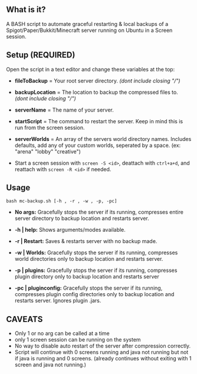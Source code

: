 ## What is it?
A BASH script to automate graceful restarting & local backups of a Spigot/Paper/Bukkit/Minecraft server running on Ubuntu in a Screen session.

## Setup (REQUIRED)    
Open the script in a text editor and change these variables at the top:  

- **fileToBackup** = Your root server directory. *(dont include closing "/")*  

- **backupLocation** = The location to backup the compressed files to. *(dont include closing "/")*   

- **serverName** = The name of your server.  

- **startScript** = The command to restart the server. Keep in mind this is run from the screen session.  

- **serverWorlds** = An array of the servers world directory names. Includes defaults, add any of your custom worlds, seperated by a space. (ex: "arena" "lobby" "creative")  

- Start a screen session with ``screen -S <id>``, deattach with ``ctrl+a+d``, and reattach with ``screen -R <id>`` if needed. 

## Usage  

``bash mc-backup.sh [-h , -r , -w , -p, -pc] ``

- **No args:** Gracefully stops the server if its running, compresses entire server directory to backup location and restarts server.  

- **-h | help:** Shows arguments/modes available.   

- **-r | Restart:** Saves & restarts server with no backup made.  

- **-w | Worlds:** Gracefully stops the server if its running, compresses world directories only to backup location and restarts server.   

- **-p | plugins:** Gracefully stops the server if its running, compresses plugin directory only to backup location and restarts server   

- **-pc | pluginconfig:** Gracefully stops the server if its running, compresses plugin config directories only to backup location and restarts server. Ignores plugin .jars.  

## CAVEATS
- Only 1 or no arg can be called at a time
- only 1 screen session can be running on the system
- No way to disable auto restart of the server after compression correctly.
- Script will continue with 0 screens running and java not running but not if java is running and 0 screens. (already continues without exiting with 1 screen and java not running.) 
